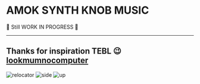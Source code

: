 # AMOK SYNTH KNOB MUSIC

:construction: Still WORK IN PROGRESS :construction:  

---
Thanks for inspiration TEBL :wink:  
[lookmumnocomputer](https://www.lookmumnocomputer.com/projects#/cynthcart-controller)  
---
![relocator](https://github.com/Jean-Fred64/C64_lumafix_relocator/blob/main/IMG/Lumafix%20relocator%20v31_12_2022.png)
![side](https://github.com/Jean-Fred64/C64_lumafix_relocator/blob/main/IMG/Side%20view%20ZIF%20C64%20board.jpg)
![up](https://github.com/Jean-Fred64/C64_lumafix_relocator/blob/main/IMG/Up%20view%20ZIF%20C64%20board.jpg)

